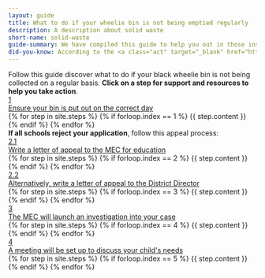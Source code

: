```yaml
---
layout: guide
title: What to do if your wheelie bin is not being emptied regularly
description: A description about solid waste
short-name: solid-waste
guide-summary: We have compiled this guide to help you out in those instances where solid waste is not being removed as expected
did-you-know: According to the <a class="act" target="_blank" href="http://www.dwa.gov.za/Documents/sanitation/17005SC_POLICY_National%20Sanitation%20Policy%202016%20FINAL310117.pdf"> <i class="fa fa-fw fa-gavel" aria-hidden="true"></i> National Sanitation Policy, 2016</a> everyone in South Africa has the right to access to basic sanitation (including refuse / solid waste removal).
---
```

<div class="guide">
  <div class="description">Follow this guide discover what to do if your black wheelie bin is not being collected on a regular basis. <b>Click on a step for support and resources to help you take action</b>.</div>

  <div class="single-step">
    <a href="1" class="title-box">
      <div class="circle">1</div>
      <div class="title">Ensure your bin is put out on the correct day</div>
    </a>
    <div class="content">
      {% for step in site.steps %}
        {% if forloop.index == 1 %}
          {{ step.content }}
        {% endif %}
      {% endfor %}
    </div>
  </div>

  <div class="comment"><b>If all schools reject your application</b>, follow this appeal process:</div>

  <div class="single-step">
    <a href="2-1" class="title-box">
      <div class="circle">2.1</div>
      <div class="title">Write a letter of appeal to the MEC for education</div>
    </a>
    <div class="content">
      {% for step in site.steps %}
        {% if forloop.index == 2 %}
          {{ step.content }}
        {% endif %}
      {% endfor %}
    </div>
  </div>

  <div class="single-step">
    <a href="2-2" class="title-box">
      <div class="circle">2.2</div>
      <div class="title">Alternatively, write a letter of appeal to the District Director</div>
    </a>
    <div class="content">
      {% for step in site.steps %}
        {% if forloop.index == 3 %}
          {{ step.content }}
        {% endif %}
      {% endfor %}
    </div>
  </div>

  <div class="single-step">
    <a href="3" class="title-box">
      <div class="circle">3</div>
      <div class="title">The MEC will launch an investigation into your case</div>
    </a>
    <div class="content">
      {% for step in site.steps %}
        {% if forloop.index == 4 %}
          {{ step.content }}
        {% endif %}
      {% endfor %}
    </div>
  </div>

  <div class="single-step">
    <a href="4" class="title-box">
      <div class="circle">4</div>
      <div class="title">A meeting will be set up to discuss your child's needs</div>
    </a>
    <div class="content">
      {% for step in site.steps %}
        {% if forloop.index == 5 %}
          {{ step.content }}
        {% endif %}
      {% endfor %}
    </div>
  </div>
</div>